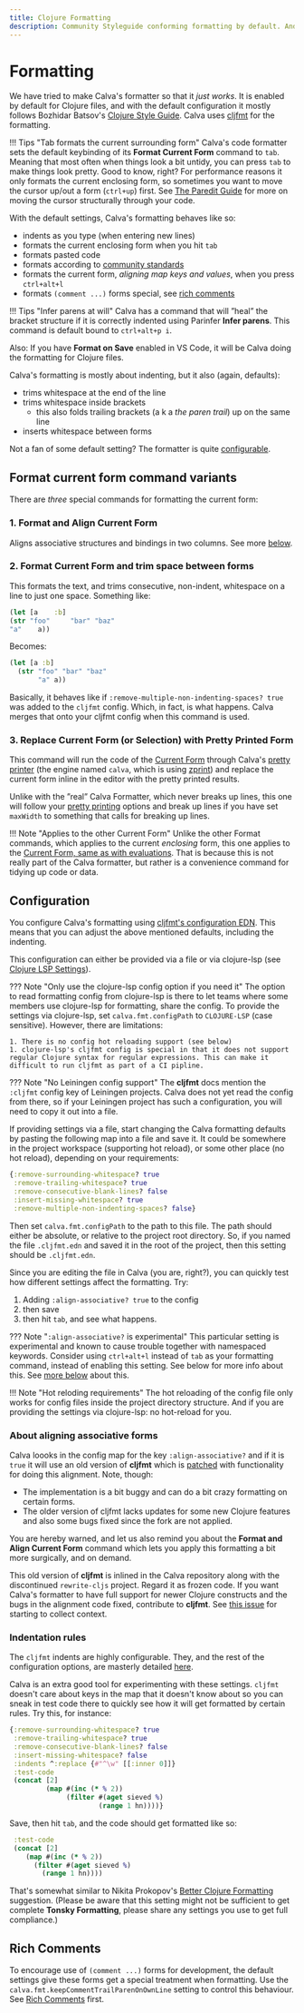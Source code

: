 ```yaml
---
title: Clojure Formatting
description: Community Styleguide conforming formatting by default. And it just works.
---
```


# Formatting

We have tried to make Calva's formatter so that it _just works_. It is enabled by default for Clojure files, and with the default configuration it mostly follows Bozhidar Batsov's [Clojure Style Guide](https://github.com/bbatsov/clojure-style-guide). Calva uses [cljfmt](https://github.com/weavejester/cljfmt) for the formatting.

!!! Tips "Tab formats the current surrounding form"
    Calva's code formatter sets the default keybinding of its **Format Current Form** command to `tab`. Meaning that most often when things look a bit untidy, you can press `tab` to make things look pretty. Good to know, right? For performance reasons it only formats the current enclosing form, so sometimes you want to move the cursor up/out a form (`ctrl+up`) first. See [The Paredit Guide](paredit.md) for more on moving the cursor structurally through your code.

With the default settings, Calva's formatting behaves like so:

-   indents as you type (when entering new lines)
-   formats the current enclosing form when you hit `tab`
-   formats pasted code
-   formats according to [community standards](https://github.com/bbatsov/clojure-style-guide)
-   formats the current form, _aligning map keys and values_, when you press `ctrl+alt+l`
-   formats `(comment ...)` forms special, see [rich comments](#rich-comments)

!!! Tips "Infer parens at will"
    Calva has a command that will ”heal” the bracket structure if it is correctly indented using Parinfer **Infer parens**. This command is default bound to `ctrl+alt+p i`.

Also: If you have **Format on Save** enabled in VS Code, it will be Calva doing the formatting for Clojure files.

Calva's formatting is mostly about indenting, but it also (again, defaults):

-   trims whitespace at the end of the line
-   trims whitespace inside brackets
    -   this also folds trailing brackets (a k a _the paren trail_) up on the same line
-   inserts whitespace between forms

Not a fan of some default setting? The formatter is quite [configurable](#configuration).

## Format current form command variants

There are _three_ special commands for formatting the current form:

### 1. Format and Align Current Form

Aligns associative structures and bindings in two columns. See more [below](#about-aligning-associative-forms).

### 2. Format Current Form and trim space between forms

This formats the text, and trims consecutive, non-indent, whitespace on a line to just one space. Something like:

```clojure
(let [a    :b]
(str "foo"     "bar" "baz"
"a"    a))
```

Becomes:

```clojure
(let [a :b]
  (str "foo" "bar" "baz"
       "a" a))
```

Basically, it behaves like if `:remove-multiple-non-indenting-spaces? true` was added to the `cljfmt` config. Which, in fact, is what happens. Calva merges that onto your cljfmt config when this command is used.

### 3. Replace Current Form (or Selection) with Pretty Printed Form

This command will run the code of the [Current Form](evaluation.md#current-form) through Calva's [pretty printer](pprint.md) (the engine named `calva`, which is using [zprint](https://github.com/kkinnear/zprint)) and replace the current form inline in the editor with the pretty printed results.

Unlike with the ”real” Calva Formatter, which never breaks up lines, this one will follow your [pretty printing](pprint.md) options and break up lines if you have set `maxWidth` to something that calls for breaking up lines.

!!! Note "Applies to the other Current Form"
    Unlike the other Format commands, which applies to the current _enclosing_ form, this one applies to the [Current Form, same as with evaluations](evaluation.md#current-form). That is because this is not really part of the Calva formatter, but rather is a convenience command for tidying up code or data.

## Configuration

You configure Calva's formatting using [cljfmt's configuration EDN](https://github.com/weavejester/cljfmt#configuration). This means that you can adjust the above mentioned defaults, including the indenting.

This configuration can either be provided via a file or via clojure-lsp (see [Clojure LSP Settings](https://clojure-lsp.io/settings/)).

??? Note "Only use the clojure-lsp config option if you need it"
    The option to read formatting config from clojure-lsp is there to let teams where some members use clojure-lsp for formatting, share the config. To provide the settings via clojure-lsp, set `calva.fmt.configPath` to `CLOJURE-LSP` (case sensitive). However, there are limitations:
    
    1. There is no config hot reloading support (see below)
    1. clojure-lsp's cljfmt config is special in that it does not support regular Clojure syntax for regular expressions. This can make it difficult to run cljfmt as part of a CI pipline.

??? Note "No Leiningen config support"
    The **cljfmt** docs mention the `:cljfmt` config key of Leiningen projects. Calva does not yet read the config from there, so if your Leiningen project has such a configuration, you will need to copy it out into a file.

If providing settings via a file, start changing the Calva formatting defaults by pasting the following map into a file and save it. It could be somewhere in the project workspace (supporting hot reload), or some other place (no hot reload), depending on your requirements:

```clojure
{:remove-surrounding-whitespace? true
 :remove-trailing-whitespace? true
 :remove-consecutive-blank-lines? false
 :insert-missing-whitespace? true
 :remove-multiple-non-indenting-spaces? false}
```

Then set `calva.fmt.configPath` to the path to this file. The path should either be absolute, or relative to the project root directory. So, if you named the file `.cljfmt.edn` and saved it in the root of the project, then this setting should be `.cljfmt.edn`.

Since you are editing the file in Calva (you are, right?), you can quickly test how different settings affect the formatting. Try:

1. Adding `:align-associative? true` to the config
2. then save
3. then hit `tab`, and see what happens.

??? Note "`:align-associative?` is experimental"
    This particular setting is experimental and known to cause trouble together with namespaced keywords. Consider using `ctrl+alt+l` instead of `tab` as your formatting command, instead of enabling this setting. See below for more info about this. See [more below](#about-aligning-associative-forms) about this.

!!! Note "Hot reloding requirements"
    The hot reloading of the config file only works for config files inside the project directory structure. And if you are providing the settings via clojure-lsp: no hot-reload for you.

### About aligning associative forms

Calva loooks in the config map for the key `:align-associative?` and if it is `true` it will use an old version of **cljfmt** which is [patched](https://github.com/weavejester/cljfmt/pull/77) with functionality for doing this alignment. Note, though:

* The implementation is a bit buggy and can do a bit crazy formatting on certain forms.
* The older version of cljfmt lacks updates for some new Clojure features and also some bugs fixed since the fork are not applied.

You are hereby warned, and let us also remind you about the **Format and Align Current Form** command which lets you apply this formatting a bit more surgically, and on demand.

This old version of **cljfmt** is inlined in the Calva repository along with the discontinued `rewrite-cljs` project. Regard it as frozen code. If you want Calva's formatter to have full support for newer Clojure constructs and the bugs in the alignment code fixed, contribute to **cljfmt**. See [this issue](https://github.com/weavejester/cljfmt/issues/36) for starting to collect context.

### Indentation rules

The `cljfmt` indents are highly configurable. They, and the rest of the configuration options, are masterly detailed [here](https://github.com/weavejester/cljfmt#configuration).

Calva is an extra good tool for experimenting with these settings. `cljfmt` doesn't care about keys in the map that it doesn't know about so you can sneak in test code there to quickly see how it will get formatted by certain rules. Try this, for instance:

```clojure
{:remove-surrounding-whitespace? true
 :remove-trailing-whitespace? true
 :remove-consecutive-blank-lines? false
 :insert-missing-whitespace? false
 :indents ^:replace {#"^\w" [[:inner 0]]}
 :test-code
 (concat [2]
         (map #(inc (* % 2))
              (filter #(aget sieved %)
                      (range 1 hn))))}
```

Save, then hit `tab`, and the code should get formatted like so:

```clojure
 :test-code
 (concat [2]
    (map #(inc (* % 2))
      (filter #(aget sieved %)
        (range 1 hn))))
```

That's somewhat similar to Nikita Prokopov's [Better Clojure Formatting](https://tonsky.me/blog/clojurefmt/) suggestion. (Please be aware that this setting might not be sufficient to get complete **Tonsky Formatting**, please share any settings you use to get full compliance.)

## Rich Comments

To encourage use of `(comment ...)` forms for development, the default settings give these forms get a special treatment when formatting. Use the `calva.fmt.keepCommentTrailParenOnOwnLine` setting to control this behaviour. See [Rich Comments](rich-comments.md) first.
